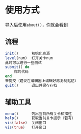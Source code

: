 # 使用方式
导入后使用`about()`，你就会看到

## 流程
```jl
init()		初始化资源
level(num)	打开关卡num
此时可以进行一些测试
submit() do
	你的代码
end
来提交（建议在编辑器上编辑好再复制黏贴）
quit()		退出并保存存档
```

## 辅助工具
```jl
menu()		列出当前所有关卡和描述
help()		获取当前关卡提示（若有）
vis(false)	关闭窗口
vis(true)	打开窗口
```
